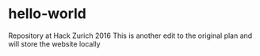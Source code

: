 # hello-world
Repository at Hack Zurich 2016
This is another edit to the original plan and will store the website locally
